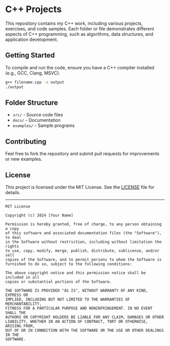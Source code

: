 # C++ Projects

This repository contains my C++ work, including various projects, exercises, and code samples. Each folder or file demonstrates different aspects of C++ programming, such as algorithms, data structures, and application development.

## Getting Started

To compile and run the code, ensure you have a C++ compiler installed (e.g., GCC, Clang, MSVC).

```sh
g++ filename.cpp -o output
./output
```

## Folder Structure

- `src/` - Source code files
- `docs/` - Documentation
- `examples/` - Sample programs

## Contributing

Feel free to fork the repository and submit pull requests for improvements or new examples.

## License

This project is licensed under the MIT License. See the [LICENSE](LICENSE) file for details.

---

```
MIT License

Copyright (c) 2024 [Your Name]

Permission is hereby granted, free of charge, to any person obtaining a copy
of this software and associated documentation files (the "Software"), to deal
in the Software without restriction, including without limitation the rights
to use, copy, modify, merge, publish, distribute, sublicense, and/or sell
copies of the Software, and to permit persons to whom the Software is
furnished to do so, subject to the following conditions:

The above copyright notice and this permission notice shall be included in all
copies or substantial portions of the Software.

THE SOFTWARE IS PROVIDED "AS IS", WITHOUT WARRANTY OF ANY KIND, EXPRESS OR
IMPLIED, INCLUDING BUT NOT LIMITED TO THE WARRANTIES OF MERCHANTABILITY,
FITNESS FOR A PARTICULAR PURPOSE AND NONINFRINGEMENT. IN NO EVENT SHALL THE
AUTHORS OR COPYRIGHT HOLDERS BE LIABLE FOR ANY CLAIM, DAMAGES OR OTHER
LIABILITY, WHETHER IN AN ACTION OF CONTRACT, TORT OR OTHERWISE, ARISING FROM,
OUT OF OR IN CONNECTION WITH THE SOFTWARE OR THE USE OR OTHER DEALINGS IN THE
SOFTWARE.
```